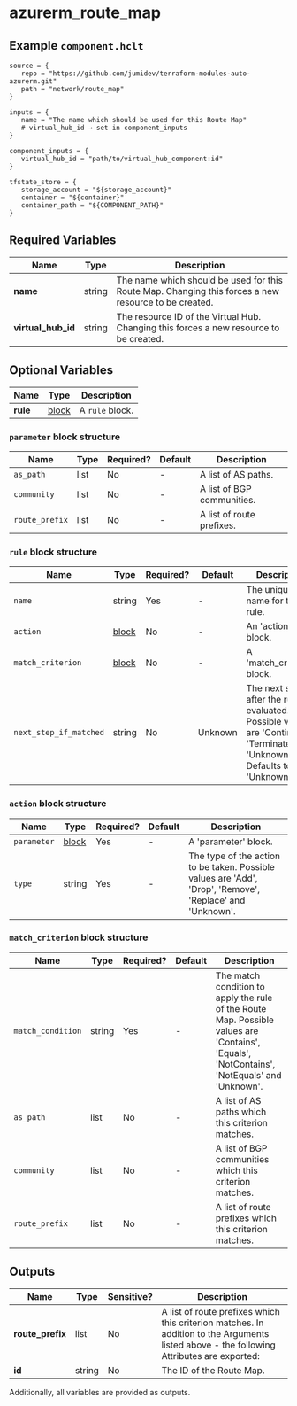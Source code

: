 # azurerm_route_map



## Example `component.hclt`

```hcl
source = {
   repo = "https://github.com/jumidev/terraform-modules-auto-azurerm.git"   
   path = "network/route_map"   
}

inputs = {
   name = "The name which should be used for this Route Map"   
   # virtual_hub_id → set in component_inputs
}

component_inputs = {
   virtual_hub_id = "path/to/virtual_hub_component:id"   
}

tfstate_store = {
   storage_account = "${storage_account}"   
   container = "${container}"   
   container_path = "${COMPONENT_PATH}"   
}

```

## Required Variables

| Name | Type |  Description |
| ---- | --------- |  ----------- |
| **name** | string |  The name which should be used for this Route Map. Changing this forces a new resource to be created. | 
| **virtual_hub_id** | string |  The resource ID of the Virtual Hub. Changing this forces a new resource to be created. | 

## Optional Variables

| Name | Type |  Description |
| ---- | --------- |  ----------- |
| **rule** | [block](#rule-block-structure) |  A `rule` block. | 

### `parameter` block structure

| Name | Type | Required? | Default | Description |
| ---- | ---- | --------- | ------- | ----------- |
| `as_path` | list | No | - | A list of AS paths. |
| `community` | list | No | - | A list of BGP communities. |
| `route_prefix` | list | No | - | A list of route prefixes. |

### `rule` block structure

| Name | Type | Required? | Default | Description |
| ---- | ---- | --------- | ------- | ----------- |
| `name` | string | Yes | - | The unique name for the rule. |
| `action` | [block](#action-block-structure) | No | - | An 'action' block. |
| `match_criterion` | [block](#match_criterion-block-structure) | No | - | A 'match_criterion' block. |
| `next_step_if_matched` | string | No | Unknown | The next step after the rule is evaluated. Possible values are 'Continue', 'Terminate' and 'Unknown'. Defaults to 'Unknown'. |

### `action` block structure

| Name | Type | Required? | Default | Description |
| ---- | ---- | --------- | ------- | ----------- |
| `parameter` | [block](#parameter-block-structure) | Yes | - | A 'parameter' block. |
| `type` | string | Yes | - | The type of the action to be taken. Possible values are 'Add', 'Drop', 'Remove', 'Replace' and 'Unknown'. |

### `match_criterion` block structure

| Name | Type | Required? | Default | Description |
| ---- | ---- | --------- | ------- | ----------- |
| `match_condition` | string | Yes | - | The match condition to apply the rule of the Route Map. Possible values are 'Contains', 'Equals', 'NotContains', 'NotEquals' and 'Unknown'. |
| `as_path` | list | No | - | A list of AS paths which this criterion matches. |
| `community` | list | No | - | A list of BGP communities which this criterion matches. |
| `route_prefix` | list | No | - | A list of route prefixes which this criterion matches. |



## Outputs

| Name | Type | Sensitive? | Description |
| ---- | ---- | --------- | --------- |
| **route_prefix** | list | No  | A list of route prefixes which this criterion matches. In addition to the Arguments listed above - the following Attributes are exported: | 
| **id** | string | No  | The ID of the Route Map. | 

Additionally, all variables are provided as outputs.
